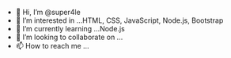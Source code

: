 - 👋 Hi, I’m @super4le
- 👀 I’m interested in ...HTML, CSS, JavaScript, Node.js, Bootstrap
- 🌱 I’m currently learning ...Node.js
- 💞️ I’m looking to collaborate on ...
- 📫 How to reach me ...

<!---
super4le/super4le is a ✨ special ✨ repository because its `README.md` (this file) appears on your GitHub profile.
You can click the Preview link to take a look at your changes.
--->
